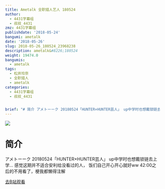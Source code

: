 ```yaml
---
title: Ametalk 全职猎人艺人 180524
author:
  - 4431字幕组
  - 叔叔_4431
zmz: 4431字幕组
publishdate: '2018-05-24'
bangumi: ametalk
date: '2018-05-26'
slug: 2018-05-26_180524_23968238
description: ametalk&#8226;180524
weight: 19474.0
bangumis:
  - ametalk
tags:
  - 松井玲奈
  - 全职猎人
  - ametalk
categories:
  - 4431字幕组
  - 叔叔_4431


brief: "# 简介 アメトーーク 20180524「HUNTER×HUNTER芸人」 up中学时也想戴锁链去上学... 感觉这期并不适合安利给没看过的人， 饭们自己开心开心就好ww 42:00之后的不用看了，梗我都懒得注解"
---
```

![](https://i.imgur.com/4P1KFbc.jpg)
# 简介  
アメトーーク 20180524「HUNTER×HUNTER芸人」
up中学时也想戴锁链去上学...
感觉这期并不适合安利给没看过的人，
饭们自己开心开心就好ww
42:00之后的不用看了，梗我都懒得注解  

[去B站观看](https://www.bilibili.com/video/av23968238/)
 
